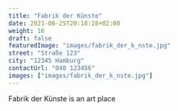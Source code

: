 ```yaml
---
title: "Fabrik der Künste"
date: 2021-06-25T20:18:28+02:00
weight: 16
draft: false
featuredImage: "images/fabrik_der_k_nste.jpg"
street: "Straße 123"
city: "12345 Hamburg"
contactUrl: "040 123456"
images: ["images/fabrik_der_k_nste.jpg"]
---
```


Fabrik der Künste is an art place
